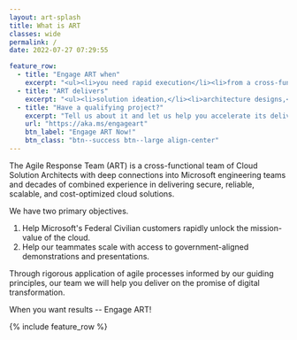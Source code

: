 ```yaml
---
layout: art-splash
title: What is ART
classes: wide
permalink: /
date: 2022-07-27 07:29:55

feature_row:
  - title: "Engage ART when"
    excerpt: "<ul><li>you need rapid execution</li><li>from a cross-functional team,</li><li>for a solution that is</li><ul><li>strategic,</li><li>competitive,</li><li>or authorized to deploy.</li></ul></ul>"
  - title: "ART delivers"
    excerpt: "<ul><li>solution ideation,</li><li>architecture designs,</li><li>proofs-of-concept,</li><li>minimum viable products,</li><li>digital transformation, and</li><li>cloud optimization.</li></ul>"
  - title: "Have a qualifying project?"
    excerpt: "Tell us about it and let us help you accelerate its delivery."
    url: "https://aka.ms/engageart"
    btn_label: "Engage ART Now!"
    btn_class: "btn--success btn--large align-center"
---
```

The Agile Response Team (ART) is a cross-functional team of Cloud Solution Architects with deep connections into Microsoft engineering teams and decades of combined experience in delivering secure, reliable, scalable, and cost-optimized cloud solutions.​​​​​​​  

We have two primary objectives.

1. Help Microsoft's Federal Civilian customers rapidly unlock the mission-value of the cloud.
2. Help our teammates scale with access to government-aligned demonstrations and presentations.
  
Through rigorous application of agile processes informed by our guiding principles, our team we will help you deliver on the promise of digital transformation.

When you want results -- Engage ART!

{% include feature_row %}

